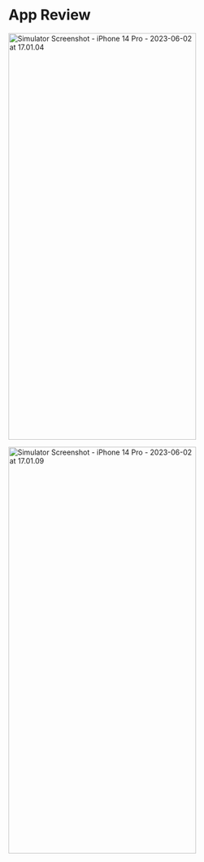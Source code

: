 # App Review


<a data-flickr-embed="true" href="https://www.flickr.com/photos/197661703@N05/52945527935/in/dateposted-public/" title="Simulator Screenshot - iPhone 14 Pro - 2023-06-02 at 17.01.04"><img src="https://live.staticflickr.com/65535/52945527935_43baa418f3_c.jpg" width="369" height="800" alt="Simulator Screenshot - iPhone 14 Pro - 2023-06-02 at 17.01.04"/></a><script async src="//embedr.flickr.com/assets/client-code.js" charset="utf-8"></script>

<a data-flickr-embed="true" href="https://www.flickr.com/photos/197661703@N05/52945528965/in/dateposted-public/" title="Simulator Screenshot - iPhone 14 Pro - 2023-06-02 at 17.01.09"><img src="https://live.staticflickr.com/65535/52945528965_a22853934c_c.jpg" width="369" height="800" alt="Simulator Screenshot - iPhone 14 Pro - 2023-06-02 at 17.01.09"/></a><script async src="//embedr.flickr.com/assets/client-code.js" charset="utf-8"></script>
